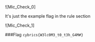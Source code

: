 
![Mic_Check_0]

It's just the example flag in the rule section

![Mic_Check_1]

###Flag ```cybrics{W3lc0M3_t0_t3h_G4M#}```
